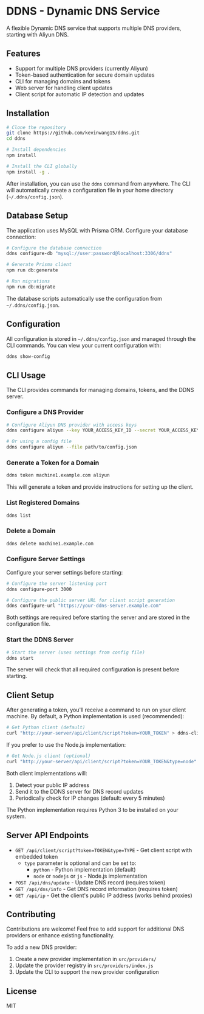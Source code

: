 # DDNS - Dynamic DNS Service

A flexible Dynamic DNS service that supports multiple DNS providers, starting with Aliyun DNS.

## Features

- Support for multiple DNS providers (currently Aliyun)
- Token-based authentication for secure domain updates
- CLI for managing domains and tokens
- Web server for handling client updates
- Client script for automatic IP detection and updates

## Installation

```bash
# Clone the repository
git clone https://github.com/kevinwang15/ddns.git
cd ddns

# Install dependencies
npm install

# Install the CLI globally
npm install -g .
```

After installation, you can use the `ddns` command from anywhere. The CLI will automatically create a configuration file in your home directory (`~/.ddns/config.json`).

## Database Setup

The application uses MySQL with Prisma ORM. Configure your database connection:

```bash
# Configure the database connection
ddns configure-db "mysql://user:password@localhost:3306/ddns"

# Generate Prisma client
npm run db:generate

# Run migrations
npm run db:migrate
```

The database scripts automatically use the configuration from `~/.ddns/config.json`.

## Configuration

All configuration is stored in `~/.ddns/config.json` and managed through the CLI commands. You can view your current configuration with:

```bash
ddns show-config
```

## CLI Usage

The CLI provides commands for managing domains, tokens, and the DDNS server.

### Configure a DNS Provider

```bash
# Configure Aliyun DNS provider with access keys
ddns configure aliyun --key YOUR_ACCESS_KEY_ID --secret YOUR_ACCESS_KEY_SECRET

# Or using a config file
ddns configure aliyun --file path/to/config.json
```

### Generate a Token for a Domain

```bash
ddns token machine1.example.com aliyun
```

This will generate a token and provide instructions for setting up the client.

### List Registered Domains

```bash
ddns list
```

### Delete a Domain

```bash
ddns delete machine1.example.com
```

### Configure Server Settings

Configure your server settings before starting:

```bash
# Configure the server listening port
ddns configure-port 3000

# Configure the public server URL for client script generation
ddns configure-url "https://your-ddns-server.example.com"
```

Both settings are required before starting the server and are stored in the configuration file.

### Start the DDNS Server

```bash
# Start the server (uses settings from config file)
ddns start
```

The server will check that all required configuration is present before starting.

## Client Setup

After generating a token, you'll receive a command to run on your client machine. By default, a Python implementation is used (recommended):

```bash
# Get Python client (default)
curl "http://your-server/api/client/script?token=YOUR_TOKEN" > ddns-client.py && python3 ddns-client.py
```

If you prefer to use the Node.js implementation:

```bash
# Get Node.js client (optional)
curl "http://your-server/api/client/script?token=YOUR_TOKEN&type=node" > ddns-client.js && node ddns-client.js
```

Both client implementations will:

1. Detect your public IP address
2. Send it to the DDNS server for DNS record updates
3. Periodically check for IP changes (default: every 5 minutes)

The Python implementation requires Python 3 to be installed on your system.

## Server API Endpoints

- `GET /api/client/script?token=TOKEN&type=TYPE` - Get client script with embedded token
  - `type` parameter is optional and can be set to:
    - `python` - Python implementation (default)
    - `node` or `nodejs` or `js` - Node.js implementation
- `POST /api/dns/update` - Update DNS record (requires token)
- `GET /api/dns/info` - Get DNS record information (requires token)
- `GET /api/ip` - Get the client's public IP address (works behind proxies)

## Contributing

Contributions are welcome! Feel free to add support for additional DNS providers or enhance existing functionality.

To add a new DNS provider:

1. Create a new provider implementation in `src/providers/`
2. Update the provider registry in `src/providers/index.js`
3. Update the CLI to support the new provider configuration

## License

MIT